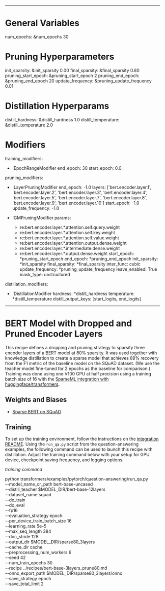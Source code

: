 <!--
Copyright (c) 2021 - present / Neuralmagic, Inc. All Rights Reserved.

Licensed under the Apache License, Version 2.0 (the "License");
you may not use this file except in compliance with the License.
You may obtain a copy of the License at

   http://www.apache.org/licenses/LICENSE-2.0

Unless required by applicable law or agreed to in writing,
software distributed under the License is distributed on an "AS IS" BASIS,
WITHOUT WARRANTIES OR CONDITIONS OF ANY KIND, either express or implied.
See the License for the specific language governing permissions and
limitations under the License.
-->

---
# General Variables
num_epochs: &num_epochs 30

# Pruning Hyperparameters
init_sparsity: &init_sparsity 0.00
final_sparsity: &final_sparsity 0.80
pruning_start_epoch: &pruning_start_epoch 2
pruning_end_epoch: &pruning_end_epoch 20
update_frequency: &pruning_update_frequency 0.01

# Distillation Hyperparams
distill_hardness: &distill_hardness 1.0
distill_temperature: &distill_temperature 2.0

# Modifiers
training_modifiers:
  - !EpochRangeModifier
    end_epoch: 30
    start_epoch: 0.0

pruning_modifiers:
  - !LayerPruningModifier
        end_epoch: -1.0
        layers: ['bert.encoder.layer.1', 'bert.encoder.layer.2', 'bert.encoder.layer.3', 'bert.encoder.layer.4', 'bert.encoder.layer.5', 'bert.encoder.layer.7', 'bert.encoder.layer.8', 'bert.encoder.layer.9', 'bert.encoder.layer.10']
        start_epoch: -1.0
        update_frequency: -1.0

  - !GMPruningModifier
    params:
      - re:bert.encoder.layer.*.attention.self.query.weight
      - re:bert.encoder.layer.*.attention.self.key.weight
      - re:bert.encoder.layer.*.attention.self.value.weight
      - re:bert.encoder.layer.*.attention.output.dense.weight
      - re:bert.encoder.layer.*.intermediate.dense.weight
      - re:bert.encoder.layer.*.output.dense.weight
    start_epoch: *pruning_start_epoch
    end_epoch: *pruning_end_epoch
    init_sparsity: *init_sparsity
    final_sparsity: *final_sparsity
    inter_func: cubic
    update_frequency: *pruning_update_frequency
    leave_enabled: True
    mask_type: unstructured

distillation_modifiers:
  - !DistillationModifier
     hardness: *distill_hardness
     temperature: *distill_temperature
     distill_output_keys: [start_logits, end_logits]
---

# BERT Model with Dropped and Pruned Encoder Layers

This recipe defines a dropping and pruning strategy to sparsify three encoder layers of a BERT model at 80% sparsity. It was used together with knowledge distillation to create a sparse model that achieves 89% recovery from the F1 metric of the baseline model on the SQuAD dataset. (We use the teacher model fine-tuned for 2 epochs as the baseline for comparison.)
Training was done using one V100 GPU at half precision using a training batch size of 16 with the
[SparseML integration with huggingface/transformers](https://github.com/neuralmagic/sparseml/tree/main/integrations/huggingface-transformers).

## Weights and Biases

- [Sparse BERT on SQuAD](https://wandb.ai/neuralmagic/sparse-bert-squad/runs/izq3uyq9?workspace=user-neuralmagic)

## Training

To set up the training environment, follow the instructions on the [integration README](https://github.com/neuralmagic/sparseml/blob/main/integrations/huggingface-transformers/README.md).
Using the `run_qa.py` script from the question-answering examples, the following command can be used to launch this recipe with distillation.
Adjust the training command below with your setup for GPU device, checkpoint saving frequency, and logging options.

*training command*

python transformers/examples/pytorch/question-answering/run_qa.py \
  --model_name_or_path bert-base-uncased \
  --distill_teacher $MODEL_DIR/bert-base-12layers \
  --dataset_name squad \
  --do_train \
  --do_eval \
  --fp16 \
  --evaluation_strategy epoch \
  --per_device_train_batch_size 16 \
  --learning_rate 5e-5 \
  --max_seq_length 384 \
  --doc_stride 128 \
  --output_dir $MODEL_DIR/sparse80_3layers \
  --cache_dir cache \
  --preprocessing_num_workers 6 \
  --seed 42 \
  --num_train_epochs 30 \
  --recipe ../recipes/bert-base-3layers_prune80.md \
  --onnx_export_path $MODEL_DIR/sparse80_3layers/onnx \
  --save_strategy epoch \
  --save_total_limit 2
